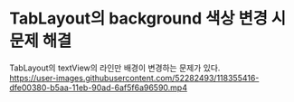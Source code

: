 # TabLayout의 background 색상 변경 시 문제 해결

TabLayout의 textView의 라인만 배경이 변경하는 문제가 있다. </br>
https://user-images.githubusercontent.com/52282493/118355416-dfe00380-b5aa-11eb-90ad-6af5f6a96590.mp4 </br>

